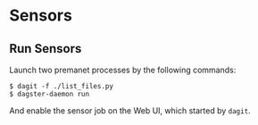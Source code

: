 # Sensors

## Run Sensors
Launch two premanet processes by the following commands:
```shell
$ dagit -f ./list_files.py
$ dagster-daemon run
```
And enable the sensor job on the Web UI, which started by `dagit`.
